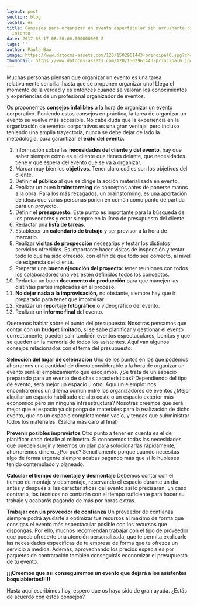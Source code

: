 ```yaml
---
layout: post
section: blog
locale: es
title: Consejos para organizar un evento espectacular sin arruinarte ni morir en el
  intento
date: 2017-08-17 08:30:00.000000000 Z
tags: ''
author: Paula Bao
image: https://www.datocms-assets.com/120/1502961443-principal6.jpg?ch=DPR%2CWidth&auto=format&w=1024&fm=pjpg&auto=compress%2Cenhance
thumbnail: https://www.datocms-assets.com/120/1502961443-principal6.jpg?ch=DPR%2CWidth&auto=format&w=105&fm=pjpg&auto=compress%2Cenhance
---
```


Muchas personas piensan que organizar un evento es una tarea relativamente sencilla ¡hasta que se proponen organizar uno!  Llega el momento de la verdad y es entonces cuando se valoran los conocimientos y experiencias de un profesional organizador de eventos.  

Os proponemos **consejos infalibles** a la hora de organizar un evento corporativo. Poniendo estos consejos en práctica, la tarea de organizar un evento se vuelve más accesible. No cabe duda que la experiencia en la organización de eventos corporativos es una gran ventaja, pero incluso teniendo una amplia trayectoria, nunca se debe dejar de lado la metodología, para garantizar el **éxito del evento.**

<!--more-->

1.	Información sobre las **necesidades del cliente y del evento**, hay que saber siempre cómo es el cliente que tienes delante, que necesidades tiene y que espera del evento que se va a organizar. 
2.	Marcar muy bien los **objetivos**. Tener claro cuáles son los objetivos del cliente. 
3.	Definir **el público** al que se dirige la acción materializada en evento.
4.	Realizar un buen **brainstorming** de conceptos antes de ponerse manos a la obra. Para los más rezagados, un brainstorming, es una aportación de ideas que varias personas ponen en común como punto de partida para un proyecto. 
5.	Definir el **presupuesto.** Este punto es importante para la búsqueda de los proveedores y estar siempre en la línea de presupuesto del cliente. 
6.	Redactar una **lista de tareas**. 
7.	Establecer un **calendario de trabajo** y ser previsor a la hora de marcarlo.
8.	Realizar **visitas de prospección** necesarias y testar los distintos servicios ofrecidos. Es importante hacer visitas de inspección y testar todo lo que ha sido ofrecido, con el fin de que todo sea correcto, al nivel de exigencia del cliente. 
9.	Preparar una **buena ejecución del proyecto**: tener reuniones con todos los colaboradores una vez estén definidos todos los conceptos.
10.	Redactar un buen **documento de producción** para que manejen las distintas partes implicadas en el proceso.
11.	**No dejar nada a la improvisación,** no obstante, siempre hay que ir preparado para tener que improvisar.
12.	Realizar un **reportaje fotográfico** o videográfico del evento.
13.	Realizar un **informe final** del evento.


Queremos hablar sobre el punto del presupuesto. Nosotras pensamos que contar con un **budget limitado**, si se sabe planificar y gestionar el evento correctamente, pueden salir también eventos espectaculares, bonitos y que se queden en la memoria de todos los asistentes. Aquí van algunos consejos relacionados con el tema del presupuesto:

 **Selección del lugar de celebración**
Uno de los puntos en los que podemos ahorrarnos una cantidad de dinero considerable a la hora de organizar un evento será el emplazamiento que escojamos. ¿Se trata de un espacio preparado para un evento de dichas características? Dependiendo del tipo de evento, será mejor un espacio u otro. Aquí un ejemplo: nos encontraremos un dilema común entre los organizadores de eventos ¿Mejor alquilar un espacio habilitado de alto coste o un espacio exterior más económico pero sin ninguna infraestructura? Nosotras creemos que será mejor que el espacio ya disponga de materiales para la realización de dicho evento, que no un espacio completamente vacío, y tengas que subministrar todos los materiales. (Saldrá más caro al final)

**Prevenir posibles imprevistos**
Otro punto a tener en cuenta es el de planificar cada detalle al milímetro. Si conocemos todas las necesidades que pueden surgir y tenemos un plan para solucionarlas rápidamente, ahorraremos dinero. ¿Por qué? Sencillamente porque cuando necesitas algo de forma urgente siempre acabas pagando más que si lo hubieses tenido contemplado y planeado.

**Calcular el tiempo de montaje y desmontaje**
Debemos contar con el tiempo de montaje y desmontaje, reservando el espacio durante un día antes y después si las características del evento así lo precisaran. En caso contrario, los técnicos no contarán con el tiempo suficiente para hacer su trabajo y acabarás pagando de más por horas extras.

**Trabajar con un proveedor de confianza**
Un proveedor de confianza siempre podrá ayudarte a optimizar tus recursos al máximo de forma que consigas el evento más espectacular posible con los recursos que dispongas. Por ello, muchos recomiendan trabajar con el tipo de proveedor que pueda ofrecerte una atención personalizada, que te permita explicarle las necesidades específicas de tu empresa de forma que te ofrezca un servicio a medida. Además, aprovechando los precios especiales por paquetes de contratación también conseguirás economizar el presupuesto de tu evento.

**¡¡¡Creemos que así conseguiremos un evento que dejará a los asistentes boquiabiertos!!!!!**

Hasta aquí escribimos hoy, espero que os haya sido de gran ayuda. ¿Estás de acuerdo con estos consejos? 
